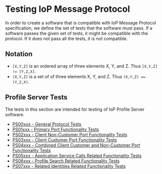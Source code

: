 # Testing IoP Message Protocol

In order to create a software that is compatible with IoP Message Protocol specification, we define the set of tests that the software must pass. 
If a software passes the given set of tests, it might be compatible with the protocol. If it does not pass all the tests, it is not compatible.

## Notation

  * `[X,Y,Z]` is an ordered array of three elements X, Y, and Z. Thus `[X,Y,Z] != [Y,Z,X]`.
  * `(X,Y,Z)` is a set of of three elements X, Y, and Z. Thus `(X,Y,Z) == (Y,Z,X)`.


## Profile Server Tests

The tests in this section are intended for testing of IoP Profile Server software. 

  * [PS00xxx - General Protocol Tests](./tests/PS00.md)
  * [PS01xxx - Primary Port Functionality Tests](./tests/PS01.md)
  * [PS02xxx - Client Non-Customer Port Functionality Tests](./tests/PS02.md)
  * [PS03xxx - Client Customer Port Functionality Tests](./tests/PS03.md)
  * [PS04xxx - Combined Client Customer and Non-Customer Port Functionality Tests](./tests/PS04.md)
  * [PS05xxx - Application Service Calls Related Functionality Tests](./tests/PS05.md)
  * [PS06xxx - Profile Search Related Functionality Tests](./tests/PS06.md)
  * [PS07xxx - Related Identities Related Functionality Tests](./tests/PS07.md)

